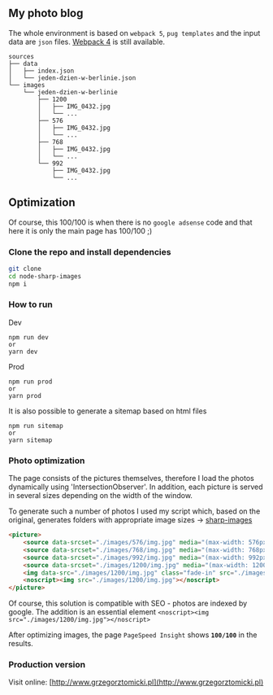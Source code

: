 ## My photo blog

The whole environment is based on `webpack 5`, `pug templates` and the input data are `json` files. [Webpack 4](https://github.com/tomik23/photoBlog/tree/webpack-4) is still available.

```
sources
├── data
│   ├── index.json
│   └── jeden-dzien-w-berlinie.json
└── images
    └── jeden-dzien-w-berlinie
        ├── 1200
        │   ├── IMG_0432.jpg
        │   └── ...
        ├── 576
        │   ├── IMG_0432.jpg
        │   └── ...
        ├── 768
        │   ├── IMG_0432.jpg
        │   └── ...
        └── 992
            ├── IMG_0432.jpg
            └── ...
```

## Optimization
Of course, this 100/100 is when there is no `google adsense` code and that here it is only the main page has 100/100 ;)

### Clone the repo and install dependencies
```bash
git clone 
cd node-sharp-images
npm i
```

### How to run
Dev
```
npm run dev
or
yarn dev
```
Prod
```
npm run prod
or
yarn prod
```
It is also possible to generate a sitemap based on html files
```
npm run sitemap
or
yarn sitemap
```

### Photo optimization

The page consists of the pictures themselves, therefore I load the photos dynamically using 'IntersectionObserver'. In addition, each picture is served in several sizes depending on the width of the window.

To generate such a number of photos I used my script which, based on the original, generates folders with appropriate image sizes -> [sharp-images](https://github.com/tomik23/sharp-images)

```html
<picture>
    <source data-srcset="./images/576/img.jpg" media="(max-width: 576px)" class="fade-in" srcset="./images/576/img.jpg">
    <source data-srcset="./images/768/img.jpg" media="(max-width: 768px)" class="fade-in" srcset="./images/768/img.jpg">
    <source data-srcset="./images/992/img.jpg" media="(max-width: 992px)" class="fade-in" srcset="./images/992/img.jpg">
    <source data-srcset="./images/1200/img.jpg" media="(max-width: 1200px)" class="fade-in" srcset="./images/1200/img.jpg">
    <img data-src="./images/1200/img.jpg" class="fade-in" src="./images/1200/lwow/.jpg">
    <noscript><img src="./images/1200/img.jpg"></noscript>
</picture>
```

Of course, this solution is compatible with SEO - photos are indexed by google.
The addition is an essential element `<noscript><img src="./images/1200/img.jpg"></noscript>`

After optimizing images, the page `PageSpeed Insight` shows **`100/100`** in the results.

### Production version

Visit online: [http://www.grzegorztomicki.pl](http://www.grzegorztomicki.pl)